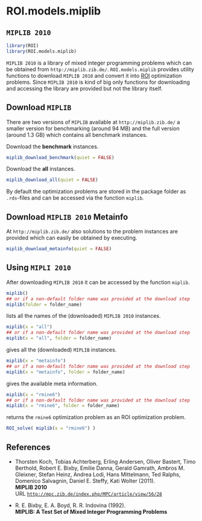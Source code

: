 # ROI.models.miplib

## `MIPLIB 2010`
```r
library(ROI)
library(ROI.models.miplib)
```
`MIPLIB 2010` is a library of mixed integer programming problems which can be obtained
from `http://miplib.zib.de/`. `ROI.models.miplib` provides utility functions
to download `MIPLIB 2010` and convert it into [ROI](https://CRAN.R-project.org/package=ROI)
optimization problems. Since `MIPLIB 2010` is kind of big only functions 
for downloading and accessing the library are provided but not the library itself.

## Download `MIPLIB`
There are two versions of `MIPLIB` available at `http://miplib.zib.de/`
a smaller version for benchmarking (around 94 MB) and the full version (around 1.3 GB)
which contains all benchmark instances.    
    
Download the **benchmark** instances.
```r
miplib_download_benchmark(quiet = FALSE)
```
    
Download the **all** instances.
```r
miplib_download_all(quiet = FALSE)
```
    
By default the optimization problems are stored in the package folder as 
`.rds`-files and can be accessed via the function `miplib`.


## Download `MIPLIB 2010` Metainfo
At `http://miplib.zib.de/` also solutions to the problem instances are 
provided which can easily be obtained by executing.
```r
miplib_download_metainfo(quiet = FALSE)
```

## Using `MIPLI 2010`
After downloading `MIPLIB 2010` it can be accessed by the function `miplib`.   
```r
miplib()
## or if a non-default folder name was provided at the download step
miplib(folder = folder_name)
```
lists all the names of the (downloaded) `MIPLIB 2010` instances.    
    

```r
miplib(x = "all")
## or if a non-default folder name was provided at the download step
miplib(x = "all", folder = folder_name)
```
gives all the (downloaded) `MIPLIB` instances.


```r
miplib(x = "metainfo")
## or if a non-default folder name was provided at the download step
miplib(x = "metainfo", folder = folder_name)
```
gives the available meta information.


```r
miplib(x = "rmine6")
## or if a non-default folder name was provided at the download step
miplib(x = "rmine6", folder = folder_name)
```
returns the `rmine6` optimization problem as an ROI optimization problem.


```r
ROI_solve( miplib(x = "rmine6") )
```


## References
  
  + Thorsten Koch, Tobias Achterberg, Erling Andersen, Oliver Bastert, Timo Berthold, Robert E. Bixby, Emilie Danna, Gerald Gamrath, Ambros M. Gleixner, Stefan Heinz, Andrea Lodi, Hans Mittelmann, Ted Ralphs, Domenico Salvagnin, Daniel E. Steffy, Kati Wolter (2011).    
  **MIPLIB 2010**    
  URL [`http://mpc.zib.de/index.php/MPC/article/view/56/28`](http://mpc.zib.de/index.php/MPC/article/view/56/28)

  + R. E. Bixby, E. A. Boyd, R. R. Indovina (1992).    
  **MIPLIB: A Test Set of Mixed Integer Programming Problems**
